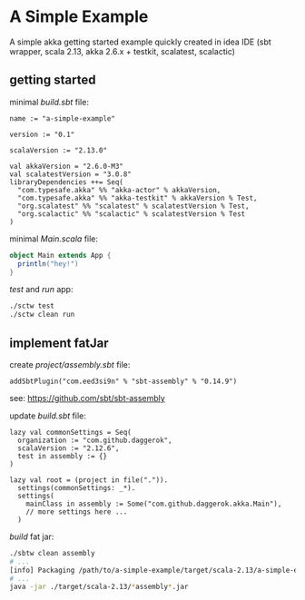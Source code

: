 # A Simple Example
A simple akka getting started example quickly created in idea IDE (sbt wrapper, scala 2.13, akka 2.6.x + testkit, scalatest, scalactic)

## getting started

minimal _build.sbt_ file:

```sbtshell
name := "a-simple-example"

version := "0.1"

scalaVersion := "2.13.0"

val akkaVersion = "2.6.0-M3"
val scalatestVersion = "3.0.8"
libraryDependencies ++= Seq(
  "com.typesafe.akka" %% "akka-actor" % akkaVersion,
  "com.typesafe.akka" %% "akka-testkit" % akkaVersion % Test,
  "org.scalatest" %% "scalatest" % scalatestVersion % Test,
  "org.scalactic" %% "scalactic" % scalatestVersion % Test
)
```

minimal _Main.scala_ file:

```scala
object Main extends App {
  println("hey!")
}
```

_test_ and _run_ app:

```bash
./sctw test
./sctw clean run
```

## implement fatJar

create _project/assembly.sbt_ file:

```sbtshell
addSbtPlugin("com.eed3si9n" % "sbt-assembly" % "0.14.9")
```

see: https://github.com/sbt/sbt-assembly

update _build.sbt_ file:

```sbtshell
lazy val commonSettings = Seq(
  organization := "com.github.daggerok",
  scalaVersion := "2.12.6",
  test in assembly := {}
)

lazy val root = (project in file(".")).
  settings(commonSettings: _*).
  settings(
    mainClass in assembly := Some("com.github.daggerok.akka.Main"),
    // more settings here ...
  )
```

_build_ fat jar:

```bash
./sbtw clean assembly
# ...
[info] Packaging /path/to/a-simple-example/target/scala-2.13/a-simple-example-assembly-0.1.jar ...
# ...
java -jar ./target/scala-2.13/*assembly*.jar
```
